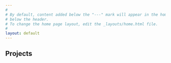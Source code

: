 ```yaml
---
#
# By default, content added below the "---" mark will appear in the home page
# below the header.
# To change the home page layout, edit the _layouts/home.html file.
#
layout: default
---
```

<section>
    <h1>Projects</h1>
</section>